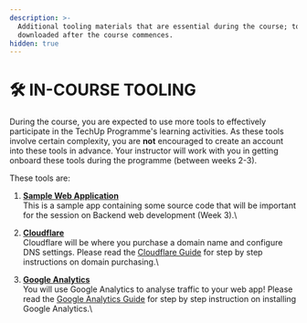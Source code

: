 ```yaml
---
description: >-
  Additional tooling materials that are essential during the course; to be
  downloaded after the course commences.
hidden: true
---
```


# 🛠️ IN-COURSE TOOLING

During the course, you are expected to use more tools to effectively participate in the TechUp Programme's learning activities. As these tools involve certain complexity, you are **not** encouraged to create an account into these tools in advance. Your instructor will work with you in getting onboard these tools during the programme (between weeks 2-3).

These tools are:

1. [**Sample Web Application**](sample-web-app.md)\
   This is a sample app containing some source code that will be important for the session on Backend web development (Week 3).\

2. [**Cloudflare**](https://dash.cloudflare.com/sign-up)\
   Cloudflare will be where you purchase a domain name and configure DNS settings. Please read the [Cloudflare Guide](cloudflare.md) for step by step instructions on domain purchasing.\\
3. [**Google Analytics**](https://analytics.google.com/analytics/web/provision/#/provision)\
   You will use Google Analytics to analyse traffic to your web app! Please read the [Google Analytics Guide](google-analytics.md) for step by step instruction on installing Google Analytics.\\
